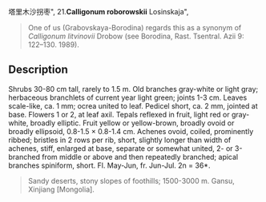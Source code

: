 塔里木沙拐枣",
21.**Calligonum roborowskii** Losinskaja",

> One of us (Grabovskaya-Borodina) regards this as a synonym of *Calligonum* *litvinovii* Drobow (see Borodina, Rast. Tsentral. Azii 9: 122–130. 1989).

## Description
Shrubs 30-80 cm tall, rarely to 1.5 m. Old branches gray-white or light gray; herbaceous branchlets of current year light green; joints 1-3 cm. Leaves scale-like, ca. 1 mm; ocrea united to leaf. Pedicel short, ca. 2 mm, jointed at base. Flowers 1 or 2, at leaf axil. Tepals reflexed in fruit, light red or gray-white, broadly elliptic. Fruit yellow or yellow-brown, broadly ovoid or broadly ellipsoid, 0.8-1.5 × 0.8-1.4 cm. Achenes ovoid, coiled, prominently ribbed; bristles in 2 rows per rib, short, slightly longer than width of achenes, stiff, enlarged at base, separate or somewhat united, 2- or 3-branched from middle or above and then repeatedly branched; apical branches spiniform, short. Fl. May-Jun, fr. Jun-Jul. 2n = 36*.

> Sandy deserts, stony slopes of foothills; 1500-3000 m. Gansu, Xinjiang [Mongolia].
